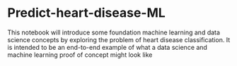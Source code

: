 # Predict-heart-disease-ML
This notebook will introduce some foundation machine learning and data science concepts by exploring the problem of heart disease classification.  It is intended to be an end-to-end example of what a data science and machine learning proof of concept might look like
